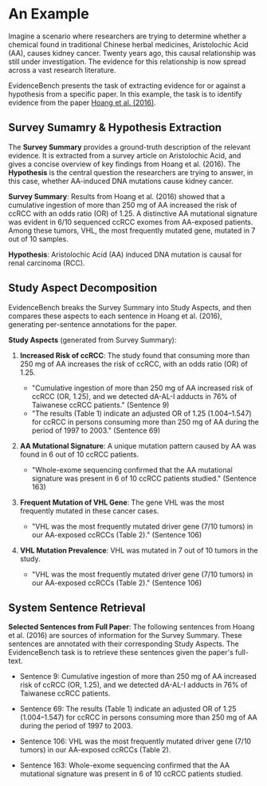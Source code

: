 # An Example

Imagine a scenario where researchers are trying to determine whether a chemical found in traditional Chinese herbal medicines, Aristolochic Acid (AA), causes kidney cancer. Twenty years ago, this causal relationship was still under investigation. The evidence for this relationship is now spread across a vast research literature.

EvidenceBench presents the task of extracting evidence for or against a hypothesis from a specific paper. In this example, the task is to identify evidence from the paper [Hoang et al. (2016)](https://www.ncbi.nlm.nih.gov/pmc/articles/PMC5533284/).

## Survey Sumamry & Hypothesis Extraction
The **Survey Summary** provides a ground-truth description of the relevant evidence. It is extracted from a survey article on Aristolochic Acid, and gives a concise overview of key findings from Hoang et al. (2016). The **Hypothesis** is the central question the researchers are trying to answer, in this case, whether AA-induced DNA mutations cause kidney cancer.

**Survey Summary**: Results from Hoang et al. (2016) showed that a cumulative ingestion of more than 250 mg of AA increased the risk of ccRCC with an odds ratio (OR) of 1.25. A distinctive AA mutational signature was evident in 6/10 sequenced ccRCC exomes from AA-exposed patients. Among these tumors, VHL, the most frequently mutated gene, mutated in 7 out of 10 samples.

**Hypothesis**: Aristolochic Acid (AA) induced DNA mutation is causal for renal carcinoma (RCC).

## Study Aspect Decomposition
EvidenceBench breaks the Survey Summary into Study Aspects, and then compares these aspects to each sentence in Hoang et al. (2016), generating per-sentence annotations for the paper. 

**Study Aspects** (generated from Survey Summary):

1. **Increased Risk of ccRCC**: The study found that consuming more than 250 mg of AA increases the risk of ccRCC, with an odds ratio (OR) of 1.25. 
    - "Cumulative ingestion of more than 250 mg of AA increased risk of ccRCC (OR, 1.25), and we detected dA-AL-I adducts in 76% of Taiwanese ccRCC patients." (Sentence 9)
    - "The results (Table 1) indicate an adjusted OR of 1.25 (1.004–1.547) for ccRCC in persons consuming more than 250 mg of AA during the period of 1997 to 2003." (Sentence 69)

2. **AA Mutational Signature**: A unique mutation pattern caused by AA was found in 6 out of 10 ccRCC patients.
    - "Whole-exome sequencing confirmed that the AA mutational signature was present in 6 of 10 ccRCC patients studied." (Sentence 163)

3. **Frequent Mutation of VHL Gene**: The gene VHL was the most frequently mutated in these cancer cases.
    - "VHL was the most frequently mutated driver gene (7/10 tumors) in our AA-exposed ccRCCs (Table 2)." (Sentence 106)

4. **VHL Mutation Prevalence**: VHL was mutated in 7 out of 10 tumors in the study.
    - "VHL was the most frequently mutated driver gene (7/10 tumors) in our AA-exposed ccRCCs (Table 2)." (Sentence 106)

## System Sentence Retrieval

**Selected Sentences from Full Paper**: The following sentences from Hoang et al. (2016) are sources of information for the Survey Summary. These sentences are annotated with their corresponding Study Aspects. The EvidenceBench task is to retrieve these sentences given the paper's full-text.

- Sentence 9: Cumulative ingestion of more than 250 mg of AA increased risk of ccRCC (OR, 1.25), and we detected dA-AL-I adducts in 76% of Taiwanese ccRCC patients.

- Sentence 69: The results (Table 1) indicate an adjusted OR of 1.25 (1.004–1.547) for ccRCC in persons consuming more than 250 mg of AA during the period of 1997 to 2003.

- Sentence 106: VHL was the most frequently mutated driver gene (7/10 tumors) in our AA-exposed ccRCCs (Table 2).

- Sentence 163: Whole-exome sequencing confirmed that the AA mutational signature was present in 6 of 10 ccRCC patients studied.
